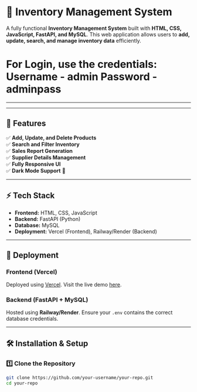 # 🚀 Inventory Management System

A fully functional **Inventory Management System** built with **HTML, CSS, JavaScript, FastAPI, and MySQL**. This web application allows users to **add, update, search, and manage inventory data** efficiently.


For Login, use the credentials: Username - admin Password - adminpass
=
---


---

## 📌 Features
✅ **Add, Update, and Delete Products**  
✅ **Search and Filter Inventory**  
✅ **Sales Report Generation**  
✅ **Supplier Details Management**  
✅ **Fully Responsive UI**  
✅ **Dark Mode Support** 🌙  

---

## ⚡ Tech Stack
- **Frontend:** HTML, CSS, JavaScript  
- **Backend:** FastAPI (Python)  
- **Database:** MySQL  
- **Deployment:** Vercel (Frontend), Railway/Render (Backend)  

---

## 🚀 Deployment
### **Frontend (Vercel)**
Deployed using [Vercel](https://vercel.com/). Visit the live demo [here]([https://your-project.vercel.app](https://inventorymanager-p4xdaaeo1-shuvras-projects.vercel.app/)).

### **Backend (FastAPI + MySQL)**
Hosted using **Railway/Render**. Ensure your `.env` contains the correct database credentials.

---

## 🛠️ Installation & Setup
### **1️⃣ Clone the Repository**
```bash
git clone https://github.com/your-username/your-repo.git
cd your-repo
